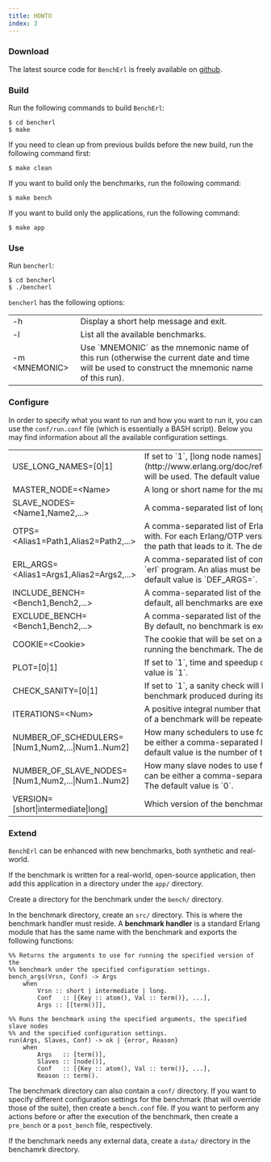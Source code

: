 ```yaml
---
title: HOWTO
index: 3
---
```


### Download

The latest source code for `BenchErl` is freely available on
[github](https://github.com/k4t3r1n4/Bencherl).

### Build

Run the following commands to build `BenchErl`:

~~~~~{.bash}
$ cd bencherl
$ make
~~~~~

If you need to clean up from previous builds before the new build, run the
following command first:

~~~~~{.bash}
$ make clean
~~~~~

If you want to build only the benchmarks, run the following command:

~~~~~{.bash}
$ make bench
~~~~~

If you want to build only the applications, run the following command:

~~~~~{.bash}
$ make app
~~~~~

### Use

Run `bencherl`:

~~~~~{.bash}
$ cd bencherl
$ ./bencherl
~~~~~

`bencherl` has the following options:

<table border="0" cellpadding="5">
        <tr>
                <td class="option-name">-h</td>
                <td class="option-description">Display a short help message and exit.</td>
        </tr>
        <tr>
                <td class="option-name">-l</td>
                <td class="option-description">List all the available benchmarks.</td>
        </tr>
        <tr>
                <td class="option-name">-m &lt;MNEMONIC&gt;</td>
                <td class="option-description">Use `MNEMONIC` as the mnemonic name of this run (otherwise the current date and time will be used to construct the mnemonic name of this run).</td>
        </tr>
</table>

### Configure

In order to specify what you want to run and how you want to run it, you can use
the `conf/run.conf` file (which is essentially a BASH script). Below you may
find information about all the available configuration settings.

<table border="0" cellpadding="5">
        <tr>
                <td class="configuration-name">USE_LONG_NAMES=[0|1]</td>
                <td class="configuration-description">If set to `1`, [long node names](http://www.erlang.org/doc/reference_manual/distributed.html#id82803) will be used. The default value is `1`.</td>
        </tr>
        <tr>
                <td class="configuration-name">MASTER_NODE=&lt;Name&gt;</td>
                <td class="configuration-description">A long or short name for the master node. The default value is `master`.</td>
        </tr>
        <tr>
                <td class="configuration-name">SLAVE_NODES=&lt;Name1,Name2,...&gt;</td>
                <td class="configuration-description">A comma-separated list of long or short names for the slave nodes.</td>
        </tr>
        <tr>
                <td class="configuration-name">OTPS=&lt;Alias1=Path1,Alias2=Path2,...&gt;</td>
                <td class="configuration-description">A comma-separated list of Erlang/OTP versions to run the benchmarks with. For each Erlang/OTP version, you must specify a unique alias and the path that leads to it. The default value is `DEF_OTP=`.</td>
        </tr>
        <tr>
                <td class="configuration-name">ERL_ARGS=&lt;Alias1=Args1,Alias2=Args2,...&gt;</td>
                <td class="configuration-description">A comma-separated list of command-line argument sets to pass to the `erl` program. An alias must be specified for each argument set. The default value is `DEF_ARGS=`.</td>
        </tr>
        <tr>
                <td class="configuration-name">INCLUDE_BENCH=&lt;Bench1,Bench2,...&gt;</td>
                <td class="configuration-description">A comma-separated list of the benchmarks that you want to run. By default, all benchmarks are executed.</td>
        </tr>
        <tr>
                <td class="configuration-name">EXCLUDE_BENCH=&lt;Bench1,Bench2,...&gt;</td>
                <td class="configuration-description">A comma-separated list of the benchmarks that you do not want to run. By default, no benchmark is excluded.</td>
        </tr>
        <tr>
                <td class="configuration-name">COOKIE=&lt;Cookie&gt;</td>
                <td class="configuration-description">The cookie that will be set on all Erlang nodes that will be used for running the benchmark. The default cookie is `cookie`.</td>
        </tr>
        <tr>
                <td class="configuration-name">PLOT=[0|1]</td>
                <td class="configuration-description">If set to `1`, time and speedup diagrams will be produced. The default value is `1`.</td>
        </tr>
        <tr>
                <td class="configuration-name">CHECK_SANITY=[0|1]</td>
                <td class="configuration-description">If set to `1`, a sanity check will be performed on the results that each benchmark produced during its execution.</td>
        </tr>
        <tr>
                <td class="configuration-name">ITERATIONS=&lt;Num&gt;</td>
                <td class="configuration-description">A positive integral number that controls how many times each execution of a benchmark will be repeated. The default value is `1`.</td>
        </tr>
        <tr>
                <td class="configuration-name">NUMBER_OF_SCHEDULERS=[Num1,Num2,...|Num1..Num2]</td>
                <td class="configuration-description">How many schedulers to use for running each benchmark. The value can be either a comma-separated list of integers or a range of integers. The default value is the number of the CPU cores of the system.</td>
        </tr>
        <tr>
                <td class="configuration-name">NUMBER_OF_SLAVE_NODES=[Num1,Num2,...|Num1..Num2]</td>
                <td class="configuration-description">How many slave nodes to use for running each benchmark. The value can be either a comma-separated list of integers or a range od integers. The default value is `0`.</td>
        </tr>
        <tr>
                <td class="configuration-name">VERSION=[short|intermediate|long]</td>
                <td class="configuration-description">Which version of the benchmarks to run. The default value is `long`.</td>
        </tr>
</table>

### Extend

`BenchErl` can be enhanced with new benchmarks, both synthetic and real-world.

If the benchmark is written for a real-world, open-source application, then add
this application in a directory under the `app/` directory.

Create a directory for the benchmark under the `bench/` directory.

In the benchmark directory, create an `src/` directory. This is where the
benchmark handler must reside. A **benchmark handler** is a standard Erlang
module that has the same name with the benchmark and exports the following
functions:

~~~~~{.erlang}
%% Returns the arguments to use for running the specified version of the
%% benchmark under the specified configuration settings.
bench_args(Vrsn, Conf) -> Args
    when
        Vrsn :: short | intermediate | long.
        Conf   :: [{Key :: atom(), Val :: term()}, ...],
        Args :: [[term()]],

%% Runs the benchmark using the specified arguments, the specified slave nodes
%% and the specified configuration settings.
run(Args, Slaves, Conf) -> ok | {error, Reason}
    when
        Args   :: [term()],
        Slaves :: [node()],
        Conf   :: [{Key :: atom(), Val :: term()}, ...],
        Reason :: term().
~~~~~

The benchmark directory can also contain a `conf/` directory. If you want to
specify different configuration settings for the benchmark (that will override
those of the suite), then create a `bench.conf` file. If you want to perform any
actions before or after the execution of the benchmark, then create a
`pre_bench` or a `post_bench` file, respectively.

If the benchmark needs any external data, create a `data/` directory in the
benchamrk directory.
